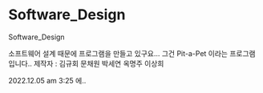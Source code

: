 # Software_Design
Software_Design

소프트웨어 설계 때문에 프로그램을 만들고 있구요...
그건 Pit-a-Pet 이라는 프로그램입니다.. 
제작자 : 김규회 문채원 박세연 옥명주 이상희

2022.12.05 am 3:25 에.. 
